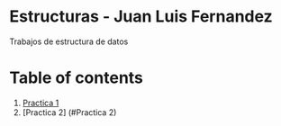 # Estructuras - Juan Luis Fernandez
Trabajos de estructura de datos
# Table of contents
1. [Practica 1](https://github.com/Tuki1077/Estructuras/tree/main/Practica1)
2. [Practica 2] (#Practica 2)
